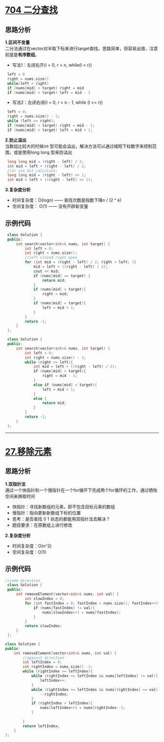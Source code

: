 # [704 二分查找](https://leetcode.cn/problems/binary-search/submissions/)
## 思路分析
**1.区间不变量**<br>
二分法通过在vector对半取下标来进行target查找，思路简单，但容易出错，注意前提是**有序数组**。<br>
- 写法1：左闭右开(l = 0, r = n, while(l < r))
 ``` C++
  left = 0
  right = nums.size()
  while(left < right)
  if (nums[mid] < target) right = mid
  if (nums[mid] > target) left = mid - 1
 ```
    
- 写法2：左闭右闭(l = 0, r = n - 1, while (l <= r))
``` C++
 left = 0;
 right = nums.size() - 1;
 while (left <= right);
 if (nums[mid] < target) right = mid - 1;
 if (nums[mid] > target) left = mid + 1;
```
     
**2.防止溢出**<br>
当数组比较大的时候int 型可能会溢出，解决方法可以通过缩短下标数字来控制范围，或是使用long long 型来防溢出<br>
 ```C++
  long long mid = (right - left) / 2;
  int mid = left + (right - left) / 2;
  //or use bit calculate;
  long long mid = (right - left) >> 1;
  int mid = left + ((right - left) >> 1);
 ```
    
**3.复杂度分析**<br>
- 时间复杂度：O(logn) —— 查找次数是指数下降n / (2 ^ k)
- 空间复杂度： O(1)  —— 没有开辟新变量
    
## 示例代码
```C++
 class Solution {
 public:
     int search(vector<int>& nums, int target) {
         int left = 0;
         int right = nums.size();
         //left closed right open
         for (int mid = (right - left) / 2; right > left; ){
             mid = left + ((right - left) / 2);
             cout << mid;
             if (nums[mid] == target) {
                 return mid;
             }
             if (nums[mid] > target){
                 right = mid;
             }
             if (nums[mid] < target){
                 left = mid + 1;
             }
         }
         return -1;
     }
 };
```
```C++
 class Solution {
 public:
     int search(vector<int>& nums, int target) {
         int left = 0;
         int right = nums.size() - 1;
         while (right >= left){
             int mid = left + ((right - left) / 2);
             if (nums[mid] > target){
                 right = mid - 1;
             }
             else if (nums[mid] < target){
                 left = mid + 1;
             }
             else {
                 return mid;
             }
         }
         return -1;
     }
 };
```

***
# [27.移除元素](https://leetcode.cn/problems/remove-element/)
## 思路分析
**1.双指针法**<br>
通过一个快指针和一个慢指针在一个for循环下完成两个for循环的工作，通过牺牲空间来换取时间
- 快指针：寻找新数组的元素，即不包含目标元素的数组
- 慢指针：指向更新新数组下标的位置
- 思考：是否查找 0 1 状态的都能用双指针法去解决？
- 题目要求：在原数组上进行修改
  
**2.复杂度分析**
- 时间复杂度：O(n^2)
- 空间复杂度：O(1)
  
## 示例代码
```C++
//same direction
 class Solution {
 public:
     int removeElement(vector<int>& nums, int val) {
         int slowIndex = 0;
         for (int fastIndex = 0; fastIndex < nums.size(); fastIndex++){
             if (nums[fastIndex] != val){
                 nums[slowIndex++] = nums[fastIndex]; 
             }
         }
         return slowIndex;
     }
 };
```

```C++
class Solution {
public:
    int removeElement(vector<int>& nums, int val) {
        //against direction
        int leftIndex = 0;
        int rightIndex = nums.size() -1;
        while (rightIndex >= leftIndex){
            while (rightIndex >= leftIndex && nums[leftIndex] != val){
                leftIndex++;
            }
            while (rightIndex >= leftIndex && nums[rightIndex] == val){
                --rightIndex;
            }
            if (rightIndex > leftIndex){
                nums[leftIndex++] = nums[rightIndex--];
            }
            
        }
        return leftIndex;
    }
};
```
